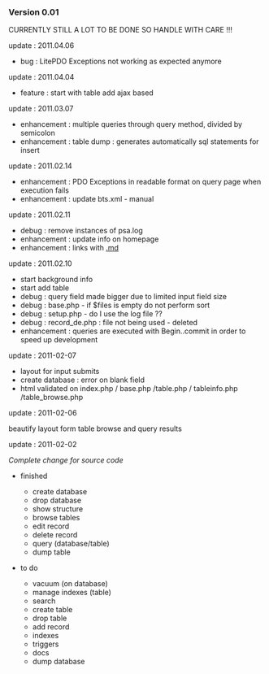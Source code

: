 ### Version 0.01 ###

CURRENTLY STILL A LOT TO BE DONE SO HANDLE WITH CARE !!!


update : 2011.04.06

  * bug : LitePDO Exceptions not working as expected anymore

update : 2011.04.04

  * feature : start with table add ajax based

update : 2011.03.07

  * enhancement : multiple queries through query method, divided by semicolon
  * enhancement : table dump : generates automatically sql statements for insert

update : 2011.02.14

  * enhancement : PDO Exceptions in readable format on query page when execution fails
  * enhancement : update bts.xml - manual


update : 2011.02.11

  * debug : remove instances of psa.log
  * enhancement : update info on homepage
  * enhancement : links with [.md](.md)

update : 2011.02.10

  * start background info
  * start add table
  * debug : query field made bigger due to limited input field size
  * debug : base.php - if $files is empty do not perform sort
  * debug : setup.php - do I use the log file ??
  * debug : record\_de.php : file not being used - deleted
  * enhancement : queries are executed with Begin..commit in order to speed up development

update : 2011-02-07

  * layout for input submits
  * create database : error on blank field
  * html validated on index.php / base.php /table.php / tableinfo.php /table\_browse.php

update : 2011-02-06

beautify layout form table browse and query results

update : 2011-02-02

_Complete change for source code_


- finished

  * create database
  * drop database
  * show structure
  * browse tables
  * edit record
  * delete record
  * query (database/table)
  * dump table

- to do

  * vacuum (on database)
  * manage indexes (table)
  * search
  * create table
  * drop table
  * add record
  * indexes
  * triggers
  * docs
  * dump database
